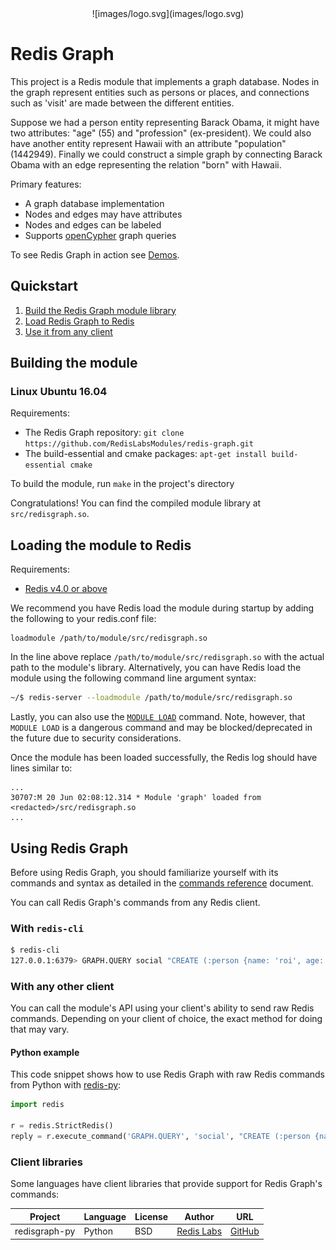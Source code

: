 
<center>![images/logo.svg](images/logo.svg)</center>

# Redis Graph

This project is a Redis module that implements a graph database. Nodes in the graph represent entities such as persons or places, and connections such as 'visit' are made between the different entities.

Suppose we had a person entity representing Barack Obama, it might have two attributes: "age" (55) and "profession" (ex-president). We could also have another entity represent Hawaii with an attribute "population" (1442949). Finally we could construct a simple graph by connecting Barack Obama with an edge representing the relation "born" with Hawaii.

Primary features:

* A graph database implementation
* Nodes and edges may have attributes
* Nodes and edges can be labeled
* Supports [openCypher](http://www.opencypher.org/) graph queries

To see Redis Graph in action see [Demos](https://github.com/RedisLabsModules/redis-module-graph/tree/master/demo).

## Quickstart

1. [Build the Redis Graph module library](#building-the-module)
2. [Load Redis Graph to Redis](#loading-the-module-to-redis)
3. [Use it from any client](#using-redis-graph)

## Building the module

### Linux Ubuntu 16.04

Requirements:

* The Redis Graph repository: `git clone https://github.com/RedisLabsModules/redis-graph.git`
* The build-essential and cmake packages: `apt-get install build-essential cmake`

To build the module, run `make` in the project's directory

Congratulations! You can find the compiled module library at `src/redisgraph.so`.

## Loading the module to Redis

Requirements:

* [Redis v4.0 or above](https://redis.io/download)

We recommend you have Redis load the module during startup by adding the following to your redis.conf file:

```
loadmodule /path/to/module/src/redisgraph.so
```

In the line above replace `/path/to/module/src/redisgraph.so` with the actual path to the module's library. Alternatively, you can have Redis load the module using the following command line argument syntax:

```sh
~/$ redis-server --loadmodule /path/to/module/src/redisgraph.so
```

Lastly, you can also use the [`MODULE LOAD`](http://redis.io/commands/module-load) command. Note, however, that `MODULE LOAD` is a dangerous command and may be blocked/deprecated in the future due to security considerations.

Once the module has been loaded successfully, the Redis log should have lines similar to:

```
...
30707:M 20 Jun 02:08:12.314 * Module 'graph' loaded from <redacted>/src/redisgraph.so
...
```

## Using Redis Graph

Before using Redis Graph, you should familiarize yourself with its commands and syntax as detailed in the
[commands reference](commands.md) document.

You can call Redis Graph's commands from any Redis client.

### With `redis-cli`

```sh
$ redis-cli
127.0.0.1:6379> GRAPH.QUERY social "CREATE (:person {name: 'roi', age: 32, gender: 'male', status: 'married'})"
```

### With any other client

You can call the module's API using your client's ability to send raw Redis commands. Depending on your client of
choice, the exact method for doing that may vary.

#### Python example

This code snippet shows how to use Redis Graph with raw Redis commands from Python with
[redis-py](https://github.com/andymccurdy/redis-py):

```python
import redis

r = redis.StrictRedis()
reply = r.execute_command('GRAPH.QUERY', 'social', "CREATE (:person {name:'roi', age:32, gender:'male', status:'married')")
```

### Client libraries

Some languages have client libraries that provide support for Redis Graph's commands:

| Project | Language | License | Author | URL |
| ------- | -------- | ------- | ------ | --- |
| redisgraph-py | Python | BSD | [Redis Labs](https://redislabs.com) | [GitHub](https://github.com/swilly22/redisgraph-py) |
